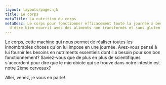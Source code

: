 ```yaml
---
layout: layouts/page.njk
title: Le corps
metaTitle: La nutrition du corps
metaDesc: Le corps pour fonctionner efficacement toute la journée a besoin
  d'être bien nourrit avec des aliments non transformés et sans gluten moderne.
---
```

Le corps, cette machine qui nous permet de réaliser toutes les innombrables choses qu'on lui impose en une journée. Avez-vous pensé à lui fournir les besoins en nutriments essentiels dont il a besoin pour son bon fonctionnement? Saviez-vous que de plus en plus de scientifiques s'accordent pour dire que le microbiote qui se trouve dans notre intestin est notre 2ème cerveaux?

Aller, venez, je vous en parle!